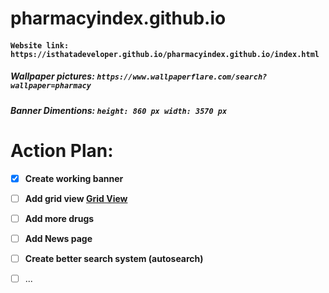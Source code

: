 # pharmacyindex.github.io


#### ```Website link: https://isthatadeveloper.github.io/pharmacyindex.github.io/index.html```



##### Wallpaper pictures:  ```https://www.wallpaperflare.com/search?wallpaper=pharmacy```
##### Banner Dimentions: ```height: 860 px width: 3570 px```

# Action Plan:

- [x] **Create working banner**
- [ ] **Add grid view [Grid View](https://www.w3schools.com/css/css_rwd_grid.asp)**
- [ ] **Add more drugs**
- [ ] **Add News page**
- [ ] **Create better search system (autosearch)**
- [ ] ...

